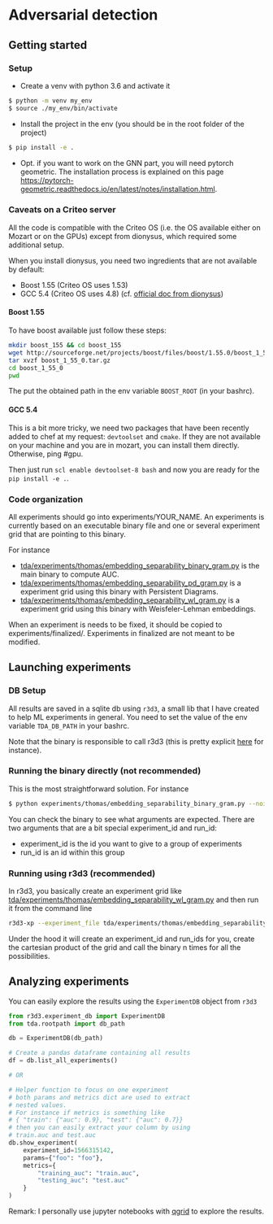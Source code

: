 # Adversarial detection

## Getting started

### Setup

*  Create a venv with python 3.6 and activate it
```bash
$ python -m venv my_env
$ source ./my_env/bin/activate
```
* Install the project in the env (you should be in the root folder of the project)
```bash
$ pip install -e .
``` 
* Opt. if you want to work on the GNN part, you will need pytorch geometric. The installation process is explained on this page https://pytorch-geometric.readthedocs.io/en/latest/notes/installation.html.

### Caveats on a Criteo server

All the code is compatible with the Criteo OS (i.e. the OS available either on Mozart or on the GPUs) except from dionysus, which required some additional setup.

When you install dionysus, you need two ingredients that are not available by default:
* Boost 1.55 (Criteo OS uses 1.53)
* GCC 5.4 (Criteo OS uses 4.8)
(cf. [official doc from dionysus](https://pypi.org/project/dionysus/))

#### Boost 1.55

To have boost available just follow these steps:
````bash
mkdir boost_155 && cd boost_155
wget http://sourceforge.net/projects/boost/files/boost/1.55.0/boost_1_55_0.tar.gz
tar xvzf boost_1_55_0.tar.gz
cd boost_1_55_0
pwd
````

The put the obtained path in the env variable `BOOST_ROOT` (in your bashrc).

#### GCC 5.4

This is a bit more tricky, we need two packages that have been recently added to chef at my request:
`devtoolset` and `cmake`. If they are not available on your machine and you are in mozart, you can install them directly.
 Otherwise, ping #gpu.
 
Then just run `scl enable devtoolset-8 bash` and now you are ready for the `pip install -e .`.

### Code organization

All experiments should go into experiments/YOUR_NAME. An experiments is currently based on an executable binary file and one or several experiment grid that are pointing to this binary.

For instance
 * [tda/experiments/thomas/embedding_separability_binary_gram.py](tda/experiments/thomas/embedding_separability_binary_gram.py) is the main binary to compute AUC.
 * [tda/experiments/thomas/embedding_separability_pd_gram.py](tda/experiments/thomas/embedding_separability_pd_gram.py) is a experiment grid using this binary with Persistent Diagrams.
 * [tda/experiments/thomas/embedding_separability_wl_gram.py](tda/experiments/thomas/embedding_separability_wl_gram.py) is a experiment grid using this binary with Weisfeler-Lehman embeddings.
 
 When an experiment is needs to be fixed, it should be copied to experiments/finalized/. Experiments in finalized are not meant to be modified.
 
 ## Launching experiments
 
 ### DB Setup
 
 All results are saved in a sqlite db using `r3d3`, a small lib that I have created to help ML experiments in general. 
 You need to set the value of the env variable `TDA_DB_PATH` in your bashrc.
 
 Note that the binary is responsible to call r3d3 (this is pretty explicit [here](tda/experiments/thomas/embedding_separability_binary_gram.py) for instance).

 ### Running the binary directly (not recommended)
 
 This is the most straightforward solution. For instance
 
 ```bash
$ python experiments/thomas/embedding_separability_binary_gram.py --noise 0.0 --node_labels none --hash_size 50 --height 5 --threshold 15000 --embedding_type WeisfeilerLehman --max_nb_processes 1
```

You can check the binary to see what arguments are expected. There are two arguments that are a bit special experiment_id and run_id:
* experiment_id is the id you want to give to a group of experiments
* run_id is an id within this group

### Running using r3d3 (recommended)


In r3d3, you basically create an experiment grid like [tda/experiments/thomas/embedding_separability_wl_gram.py](tda/experiments/thomas/embedding_separability_wl_gram.py) and then run it from the command line

```bash
r3d3-xp --experiment_file tda/experiments/thomas/embedding_separability_wl_gram.py
```

Under the hood it will create an experiment_id and run_ids for you, create the cartesian product of the grid and call the binary n times for all the possibilities.

## Analyzing experiments

You can easily explore the results using the `ExperimentDB` object from `r3d3`

````python
from r3d3.experiment_db import ExperimentDB
from tda.rootpath import db_path

db = ExperimentDB(db_path)

# Create a pandas dataframe containing all results
df = db.list_all_experiments()

# OR

# Helper function to focus on one experiment
# both params and metrics dict are used to extract
# nested values.
# For instance if metrics is something like
# { "train": {"auc": 0.9}, "test": {"auc": 0.7}}
# then you can easily extract your column by using
# train.auc and test.auc
db.show_experiment(
    experiment_id=1566315142,
    params={"foo": "foo"},
    metrics={
        "training_auc": "train.auc",
        "testing_auc": "test.auc"
    }
)
````

Remark: I personally use jupyter notebooks with [qgrid](https://github.com/quantopian/qgrid) to explore the results.